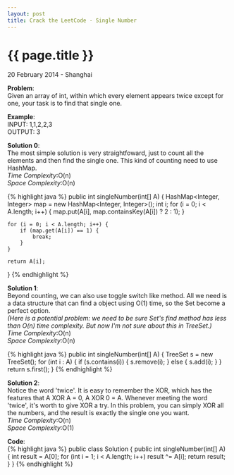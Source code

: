 ```yaml
---
layout: post
title: Crack the LeetCode - Single Number
---
```


{{ page.title }}
================

<p class="meta">20 February 2014 - Shanghai </p>

**Problem**:  
Given an array of int, within which every element appears twice except for one, your task is to find that single one.

**Example**:  
INPUT: 1,1,2,2,3  
OUTPUT: 3

**Solution 0**:  
The most simple solution is very straightfoward, just to count all the elements and then find the single one. This kind of counting need to use HashMap.  
*Time Complexity*:O(n)  
*Space Complexity*:O(n)  

{% highlight java %}
public int singleNumber(int[] A) {
    HashMap<Integer, Integer> map = new HashMap<Integer, Integer>();
    int i;
    for (i = 0; i < A.length; i++) {
        map.put(A[i], map.containsKey(A[i]) ? 2 : 1);
    }

    for (i = 0; i < A.length; i++) {
        if (map.get(A[i]) == 1) {
            break;
        }
    }

    return A[i];
}
{% endhighlight %}

**Solution 1**:  
Beyond counting, we can also use toggle switch like method. All we need is a data structure that can find a object using O(1) time, so the Set become a perfect option.  
*(Here is a potential problem: we need to be sure Set's find method has less than O(n) time complexity. But now I'm not sure about this in TreeSet.)*  
*Time Complexity*:O(n)  
*Space Complexity*:O(n)  

{% highlight java %}
public int singleNumber(int[] A) {
    TreeSet<Integer> s = new TreeSet<Integer>();
    for (int i : A) {
        if (s.contains(i)) {
            s.remove(i);
        } else {
            s.add(i);
        }
    }
    return s.first();
}
{% endhighlight %}

**Solution 2**:  
Notice the word 'twice'. It is easy to remember the XOR, which has the features that A XOR A = 0, A XOR 0 = A. Whenever meeting the word 'twice', it's worth to give XOR a try. In this problem, you can simply XOR all the numbers, and the result is exactly the single one you want.  
*Time Complexity*:O(n)  
*Space Complexity*:O(1)  

**Code**:  
{% highlight java %}
public class Solution {
    public int singleNumber(int[] A) {
        int result = A[0];
        for (int i = 1; i < A.length; i++)
            result ^= A[i];
        return result;
    }
}
{% endhighlight %}

